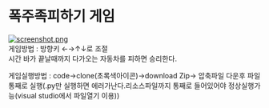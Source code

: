 # 폭주족피하기 게임
[![screenshot.png](https://i.postimg.cc/BZxrhmJf/screenshot.png)](https://postimg.cc/s1gHx9BT)  
게임방법 : 방향키 ←→↑↓로 조절  
시간 바가 끝날때까지 다가오는 자동차를 피하면 승리한다.

게임실행방법 : code->clone(초록색아이콘)->download Zip-> 압축파일 다운후 파일 통째로 실행(.py만 실행하면 에러가난다.리소스파일까지 통째로 들어있어야 정상실행가능(visual studio에서 파일열기 이용))
